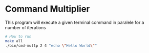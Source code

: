 # Command Multiplier

This program will execute a given terminal command in paralele for a number of iterations
```bash
# How to run
make all
./bin/cmd-multp 2 4 "echo \"Hello World\""
```